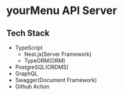 # yourMenu API Server  
## Tech Stack  
- TypeScript
  - Nest.js(Server Framework)
  - TypeORM(ORM)
- PostgreSQL(ORDMS)
- GraphQL
- Swagger(Document Framework)
- Github Action
